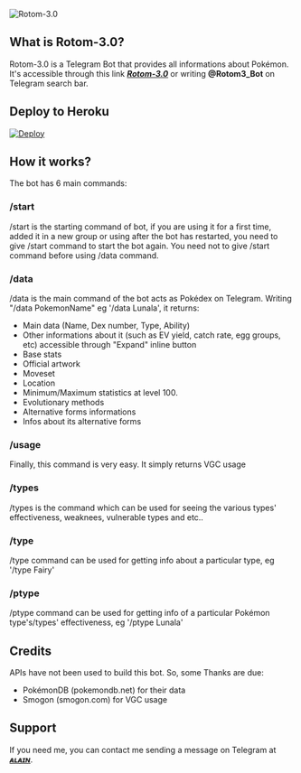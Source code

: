 ![Rotom-3.0](https://telegra.ph/file/98b9ebf8e4e142b4764d5.jpg)

## What is Rotom-3.0?
Rotom-3.0 is a Telegram Bot that provides all informations about Pokémon. It's accessible through this link <b><i>[Rotom-3.0](https://telegram.me/Rotom3_bot)</i></b> or writing <b>@Rotom3_Bot</b> on Telegram search bar.

## Deploy to Heroku
[![Deploy](https://www.herokucdn.com/deploy/button.svg)](https://heroku.com/deploy?template=https://github.com/madboy482/rotom-2.0.git)

## How it works?
The bot has 6 main commands:

### /start 
/start is the starting command of bot, if you are using it for a first time, added it in a new group or using after the bot has restarted, you need to give /start command to start the bot again. You need not to give /start command before using /data command.

### /data
/data is the main command of the bot acts as Pokédex on Telegram. Writing "/data PokemonName" eg '/data Lunala', it returns:
* Main data (Name, Dex number, Type, Ability)
* Other informations about it (such as EV yield, catch rate, egg groups, etc) accessible through "Expand" inline button
* Base stats
* Official artwork
* Moveset
* Location
* Minimum/Maximum statistics at level 100.
* Evolutionary methods
* Alternative forms informations
* Infos about its alternative forms

### /usage
Finally, this command is very easy. It simply returns VGC usage

### /types 
/types is the command which can be used for seeing the various types' effectiveness, weaknees, vulnerable types and etc..

### /type
/type command can be used for getting info about a particular type, eg '/type Fairy'

### /ptype
/ptype command can be used for getting info of a particular Pokémon type's/types' effectiveness, eg '/ptype Lunala'

## Credits
APIs have not been used to build this bot. So, some Thanks are due:
* PokémonDB (pokemondb.net) for their data
* Smogon (smogon.com) for VGC usage

## Support
If you need me, you can contact me sending a message on Telegram at <b><i>[ᴀʟᴀɪɴ](https://telegram.me/Alain_Champion)</i></b>.

